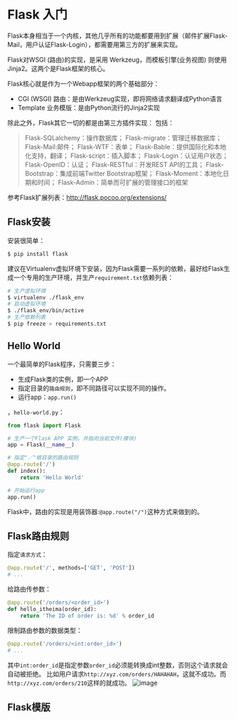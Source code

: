 # Flask 入门

Flask本身相当于一个内核，其他几乎所有的功能都要用到扩展（邮件扩展Flask-Mail，用户认证Flask-Login），都需要用第三方的扩展来实现。

Flask对WSGI (路由)的实现，是采用 Werkzeug，而模板引擎(业务视图) 则使用 Jinja2。这两个是Flask框架的核心。

Flask核心就是作为一个Webapp框架的两个基础部分：
- CGI (WSGI) 路由：是由Werkzeug实现，即将网络请求翻译成Python语言
- Template 业务模版：是由Python流行的Jinja2实现

除此之外，Flask其它一切的都是由第三方插件实现：
包括：
> Flask-SQLalchemy：操作数据库； Flask-migrate：管理迁移数据库； Flask-Mail:邮件； Flask-WTF：表单； Flask-Bable：提供国际化和本地化支持，翻译； Flask-script：插入脚本； Flask-Login：认证用户状态； Flask-OpenID：认证； Flask-RESTful：开发REST API的工具； Flask-Bootstrap：集成前端Twitter Bootstrap框架； Flask-Moment：本地化日期和时间； Flask-Admin：简单而可扩展的管理接口的框架

参考Flask扩展列表：http://flask.pocoo.org/extensions/

## Flask安装

安装很简单：
```sh
$ pip install flask
```

建议在Virtualenv虚拟环境下安装，因为Flask需要一系列的依赖，最好给Flask生成一个专用的生产环境，并生产`requirement.txt`依赖列表：
```sh
# 生产虚拟环境
$ virtualenv ./flask_env
# 启动虚拟环境
$ ./flask_env/bin/active
# 生产依赖列表
$ pip freeze > requirements.txt
```

## Hello World

一个最简单的Flask程序，只需要三步：
- 生成Flask类的实例，即一个APP
- 指定目录的`路由规则`，即不同路径可以实现不同的操作。
- 运行app：`app.run()`

，`hello-world.py`：
```py
from flask import Flask

# 生产一个Flask APP 实例，并指向当前文件(模块)
app = Flask(__name__)

# 指定"／"根目录的路由规则
@app.route('/')
def index():
    return 'Hello World'

# 开始运行app
app.run()
```

Flask中，路由的实现是用装饰器:`@app.route("/")`这种方式来做到的。


## Flask路由规则

指定`请求方式`：
```py
@app.route('/', methods=['GET', 'POST'])
# ...
```

给路由传参数：
```py
@app.route('/orders/<order_id>')
def hello_itheima(order_id):
    return 'The ID of order is: %d' % order_id
```

限制路由参数的数据类型：
```py
@app.route('/orders/<int:order_id>')
# ...
```
其中`int:order_id`是指定参数`order_id`必须能转换成int整数，否则这个请求就会自动被拒绝。
比如用户请求`http://xyz.com/orders/HAHAHAH`，这就不成功。而`http://xyz.com/orders/210`这样的就成功。
![image](https://user-images.githubusercontent.com/14041622/49066649-c91f8800-f25c-11e8-8fd2-d34bae4dd41c.png)

## Flask模版
